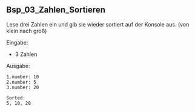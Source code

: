 ##  Bsp_03_Zahlen_Sortieren

Lese drei Zahlen ein und gib sie wieder sortiert auf der Konsole aus. (von klein nach groß)

Eingabe:

* 3 Zahlen

Ausgabe:

```
1.number: 10
2.number: 5
3.number: 20

Sorted:
5, 10, 20
```

